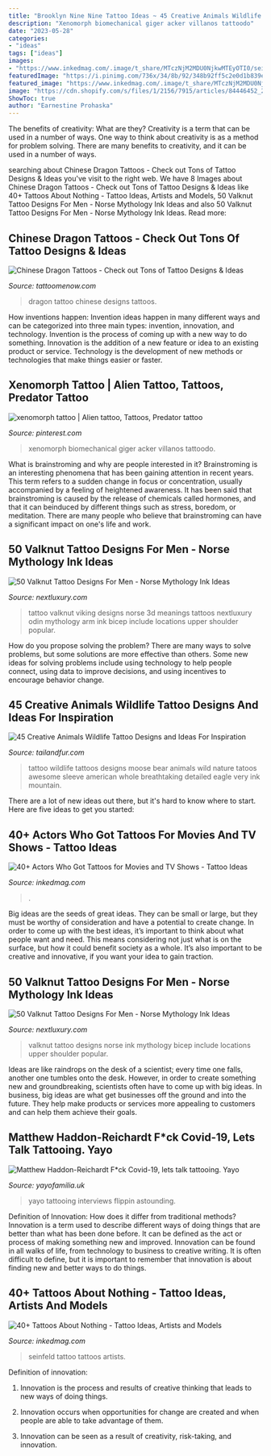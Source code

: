 ```yaml
---
title: "Brooklyn Nine Nine Tattoo Ideas ~ 45 Creative Animals Wildlife Tattoo Designs And Ideas For Inspiration"
description: "Xenomorph biomechanical giger acker villanos tattoodo"
date: "2023-05-28"
categories:
- "ideas"
tags: ["ideas"]
images:
- "https://www.inkedmag.com/.image/t_share/MTczNjM2MDU0NjkwMTEyOTI0/seinfeld-tattoos-fb.jpg"
featuredImage: "https://i.pinimg.com/736x/34/8b/92/348b92ff5c2e0d1b839e8ca83f7251c7.jpg"
featured_image: "https://www.inkedmag.com/.image/t_share/MTczNjM2MDU0NjkwMTEyOTI0/seinfeld-tattoos-fb.jpg"
image: "https://cdn.shopify.com/s/files/1/2156/7915/articles/84446452_2524243211187043_8551751735738105856_n_1200x1200_crop_center.jpg?v=1586011208"
ShowToc: true
author: "Earnestine Prohaska"
---
```



The benefits of creativity: What are they?
Creativity is a term that can be used in a number of ways. One way to think about creativity is as a method for problem solving. There are many benefits to creativity, and it can be used in a number of ways.

	

		
searching about Chinese Dragon Tattoos - Check out Tons of Tattoo Designs &amp; Ideas you've visit to the right web. We have 8 Images about Chinese Dragon Tattoos - Check out Tons of Tattoo Designs &amp; Ideas like 40+ Tattoos About Nothing - Tattoo Ideas, Artists and Models, 50 Valknut Tattoo Designs For Men - Norse Mythology Ink Ideas and also 50 Valknut Tattoo Designs For Men - Norse Mythology Ink Ideas. Read more:
		
    
## Chinese Dragon Tattoos - Check Out Tons Of Tattoo Designs &amp; Ideas

<img loading=lazy src="https://www.tattoomenow.com/tattoo-designs/wp-content/uploads/2012/09/fourth_sitting_fresh_dragon_tattoo.jpg" onerror="this.onerror=null;this.src='https://tse1.mm.bing.net/th?id=OIP.018XdXWJxFAOlZl4sAjxJwHaLG&amp;pid=15.1';" alt="Chinese Dragon Tattoos - Check out Tons of Tattoo Designs &amp; Ideas">

_Source: tattoomenow.com_

>dragon tattoo chinese designs tattoos. 

	

How inventions happen:
Invention ideas happen in many different ways and can be categorized into three main types: invention, innovation, and technology. Invention is the process of coming up with a new way to do something. Innovation is the addition of a new feature or idea to an existing product or service. Technology is the development of new methods or technologies that make things easier or faster.

    
## Xenomorph Tattoo | Alien Tattoo, Tattoos, Predator Tattoo

<img loading=lazy src="https://i.pinimg.com/736x/34/8b/92/348b92ff5c2e0d1b839e8ca83f7251c7.jpg" onerror="this.onerror=null;this.src='https://tse3.mm.bing.net/th?id=OIP.MoL5uvfrClj27oJhNTC0XQAAAA&amp;pid=15.1';" alt="xenomorph tattoo | Alien tattoo, Tattoos, Predator tattoo">

_Source: pinterest.com_

>xenomorph biomechanical giger acker villanos tattoodo. 

	

What is brainstroming and why are people interested in it?
Brainstroming is an interesting phenomena that has been gaining attention in recent years. This term refers to a sudden change in focus or concentration, usually accompanied by a feeling of heightened awareness. It has been said that brainstroming is caused by the release of chemicals called hormones, and that it can beinduced by different things such as stress, boredom, or meditation. There are many people who believe that brainstroming can have a significant impact on one's life and work.

    
## 50 Valknut Tattoo Designs For Men - Norse Mythology Ink Ideas

<img loading=lazy src="http://nextluxury.com/wp-content/uploads/male-with-3d-blue-valknut-arm-tattoo.jpg" onerror="this.onerror=null;this.src='https://tse3.mm.bing.net/th?id=OIP.llfwqNj68tpxrWBsz7rZ7wHaHa&amp;pid=15.1';" alt="50 Valknut Tattoo Designs For Men - Norse Mythology Ink Ideas">

_Source: nextluxury.com_

>tattoo valknut viking designs norse 3d meanings tattoos nextluxury odin mythology arm ink bicep include locations upper shoulder popular. 

	

How do you propose solving the problem?
There are many ways to solve problems, but some solutions are more effective than others. Some new ideas for solving problems include using technology to help people connect, using data to improve decisions, and using incentives to encourage behavior change.

    
## 45 Creative Animals Wildlife Tattoo Designs And Ideas For Inspiration

<img loading=lazy src="https://tailandfur.com/wp-content/uploads/2014/03/animasl-wildlife-tattoo-6.jpg" onerror="this.onerror=null;this.src='https://tse4.mm.bing.net/th?id=OIP.Pxg2aIVf6Cwiv3_y3Wj1PQHaKm&amp;pid=15.1';" alt="45 Creative Animals Wildlife Tattoo Designs and Ideas For Inspiration">

_Source: tailandfur.com_

>tattoo wildlife tattoos designs moose bear animals wild nature tatoos awesome sleeve american whole breathtaking detailed eagle very ink mountain. 

	

There are a lot of new ideas out there, but it's hard to know where to start. Here are five ideas to get you started: 

    
## 40+ Actors Who Got Tattoos For Movies And TV Shows - Tattoo Ideas

<img loading=lazy src="https://www.inkedmag.com/.image/c_limit%2Ccs_srgb%2Cfl_progressive%2Cq_auto:good%2Cw_700/MTczOTM3NDY5MDUyNDMwMTc3/untitled-2-1140x566.jpg" onerror="this.onerror=null;this.src='https://tse2.mm.bing.net/th?id=OIP.g4b3MbNy45q_428DjLXaRQHaDr&amp;pid=15.1';" alt="40+ Actors Who Got Tattoos for Movies and TV Shows - Tattoo Ideas">

_Source: inkedmag.com_

>. 

	

Big ideas are the seeds of great ideas. They can be small or large, but they must be worthy of consideration and have a potential to create change. In order to come up with the best ideas, it’s important to think about what people want and need. This means considering not just what is on the surface, but how it could benefit society as a whole. It’s also important to be creative and innovative, if you want your idea to gain traction.

    
## 50 Valknut Tattoo Designs For Men - Norse Mythology Ink Ideas

<img loading=lazy src="http://nextluxury.com/wp-content/uploads/creative-black-ink-male-valknut-leg-tattoo-inspiration.jpg" onerror="this.onerror=null;this.src='https://tse2.mm.bing.net/th?id=OIP.Q-zsFhpm8BzAe5FlDTTBwQHaHa&amp;pid=15.1';" alt="50 Valknut Tattoo Designs For Men - Norse Mythology Ink Ideas">

_Source: nextluxury.com_

>valknut tattoo designs norse ink mythology bicep include locations upper shoulder popular. 

	

Ideas are like raindrops on the desk of a scientist; every time one falls, another one tumbles onto the desk. However, in order to create something new and groundbreaking, scientists often have to come up with big ideas. In business, big ideas are what get businesses off the ground and into the future. They help make products or services more appealing to customers and can help them achieve their goals.

    
## Matthew Haddon-Reichardt F*ck Covid-19, Lets Talk Tattooing. Yayo

<img loading=lazy src="https://cdn.shopify.com/s/files/1/2156/7915/articles/84446452_2524243211187043_8551751735738105856_n_1200x1200_crop_center.jpg?v=1586011208" onerror="this.onerror=null;this.src='https://tse1.mm.bing.net/th?id=OIP.QtkL83154x40plIeVrP7YQHaHa&amp;pid=15.1';" alt="Matthew Haddon-Reichardt F*ck Covid-19, lets talk tattooing. Yayo">

_Source: yayofamilia.uk_

>yayo tattooing interviews flippin astounding. 

	

Definition of Innovation: How does it differ from traditional methods?
Innovation is a term used to describe different ways of doing things that are better than what has been done before. It can be defined as the act or process of making something new and improved. Innovation can be found in all walks of life, from technology to business to creative writing. It is often difficult to define, but it is important to remember that innovation is about finding new and better ways to do things.

    
## 40+ Tattoos About Nothing - Tattoo Ideas, Artists And Models

<img loading=lazy src="https://www.inkedmag.com/.image/t_share/MTczNjM2MDU0NjkwMTEyOTI0/seinfeld-tattoos-fb.jpg" onerror="this.onerror=null;this.src='https://tse1.mm.bing.net/th?id=OIP.RsXYfjuZDztAEnhZLAiooQHaEK&amp;pid=15.1';" alt="40+ Tattoos About Nothing - Tattoo Ideas, Artists and Models">

_Source: inkedmag.com_

>seinfeld tattoo tattoos artists. 

	

Definition of innovation:
1. Innovation is the process and results of creative thinking that leads to new ways of doing things.
2. Innovation occurs when opportunities for change are created and when people are able to take advantage of them.

3. Innovation can be seen as a result of creativity, risk-taking, and innovation.

